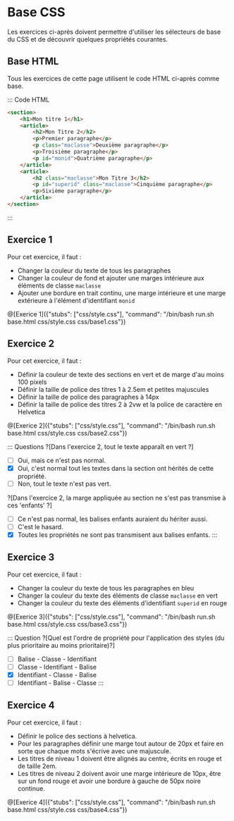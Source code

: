 # Base CSS

Les exercices ci-après doivent permettre d'utiliser les sélecteurs de base du CSS et de découvrir quelques propriétés courantes.

## Base HTML

Tous les exercices de cette page utilisent le code HTML ci-après comme base.

::: Code HTML

```html
<section>
	<h1>Mon titre 1</h1>
	<article>
		<h2>Mon Titre 2</h2>
		<p>Premier paragraphe</p>
		<p class="maclasse">Deuxième paragraphe</p>
		<p>Troisième paragraphe</p>
		<p id="monid">Quatrième paragraphe</p>
	</article>
	<article>
		<h2 class="maclasse">Mon Titre 3</h2>
		<p id="superid" class="maclasse">Cinquième paragraphe</p>
		<p>Sixième paragraphe</p>
	</article>
</section>
```

:::

## Exercice 1

Pour cet exercice, il faut : 
- Changer la couleur du texte de tous les paragraphes
- Changer la couleur de fond et ajouter une marges intérieure aux éléments de classe `maclasse`
- Ajouter une bordure en trait continu, une marge intérieure et une marge extérieure à l'élément d'identifiant `monid`

@[Exerice 1]({"stubs": ["css/style.css"], "command": "/bin/bash run.sh base.html css/style.css css/base1.css"})

## Exercice 2
Pour cet exercice, il faut :
- Définir la couleur de texte des sections en vert et de marge d'au moins 100 pixels
- Définir la taille de police des titres 1 à 2.5em et petites majuscules
- Définir la taille de police des paragraphes à 14px
- Définir la taille de police des titres 2 à 2vw et la police de caractère en Helvetica

@[Exerice 2]({"stubs": ["css/style.css"], "command": "/bin/bash run.sh base.html css/style.css css/base2.css"})

::: Questions
?[Dans l'exercice 2, tout le texte apparaît en vert ?]
-[ ] Oui, mais ce n'est pas normal. 
-[x] Oui, c'est normal tout les textes dans la section ont hérités de cette propriété.
-[ ] Non, tout le texte n'est pas vert.

?[Dans l'exercice 2, la marge appliquée au section ne s'est pas transmise à ces 'enfants' ?]
-[ ] Ce n'est pas normal, les balises enfants auraient du hériter aussi.
-[ ] C'est le hasard. 
-[x] Toutes les propriétés ne sont pas transmisent aux balises enfants.
:::

## Exercice 3

Pour cet exercice, il faut : 
- Changer la couleur du texte de tous les paragraphes en bleu
- Changer la couleur du texte des éléments de classe `maclasse` en vert
- Changer la couleur du texte des éléments d'identifiant `superid` en rouge

@[Exerice 3]({"stubs": ["css/style.css"], "command": "/bin/bash run.sh base.html css/style.css css/base3.css"})

::: Question
?[Quel est l'ordre de propriété pour l'application des styles (du plus prioritaire au moins prioritaire)?]
-[ ] Balise - Classe - Identifiant
-[ ] Classe - Identifiant - Balise
-[x] Identifiant - Classe - Balise
-[ ] Identifiant - Balise - Classe
:::

## Exercice 4

Pour cet exercice, il faut :
- Définir le police des sections à helvetica.
- Pour les paragraphes définir une marge tout autour de 20px et faire en sorte que chaque mots s'écrive avec une majuscule.
- Les titres de niveau 1 doivent être alignés au centre, écrits en rouge et de taille 2em.
- Les titres de niveau 2 doivent avoir une marge intérieure de 10px, être sur un fond rouge et avoir une bordure à gauche de 50px noire continue.


@[Exerice 4]({"stubs": ["css/style.css"], "command": "/bin/bash run.sh base.html css/style.css css/base4.css"})
